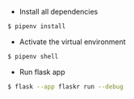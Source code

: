 - Install all dependencies
```bash
$ pipenv install
```

- Activate the virtual environment
```bash
$ pipenv shell
```

- Run flask app
```bash
$ flask --app flaskr run --debug  
```
